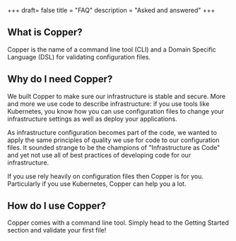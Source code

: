 +++
draft= false
title = "FAQ"
description = "Asked and answered"
+++

## What is Copper?

Copper is the name of a command line tool (CLI) and a Domain Specific Language (DSL) for validating configuration files.

## Why do I need Copper?

We built Copper to make sure our infrastructure is stable and secure. More and more we use code to describe infrastructure: if you use tools like Kubernetes, you know how you can use configuration files to change your infrastructure settings as well as deploy your applications.

As infrastructure configuration becomes part of the code, we wanted to apply the same principles of quality we use for code to our configuration files. It sounded strange to be the champions of "Infrastructure as Code" and yet not use all of best practices of developing code for our infrastructure.

If you use rely heavily on configuration files then Copper is for you. Particularly if you use Kubernetes, Copper can help you a lot.

## How do I use Copper?

Copper comes with a command line tool. Simply head to the Getting Started section and validate your first file!

